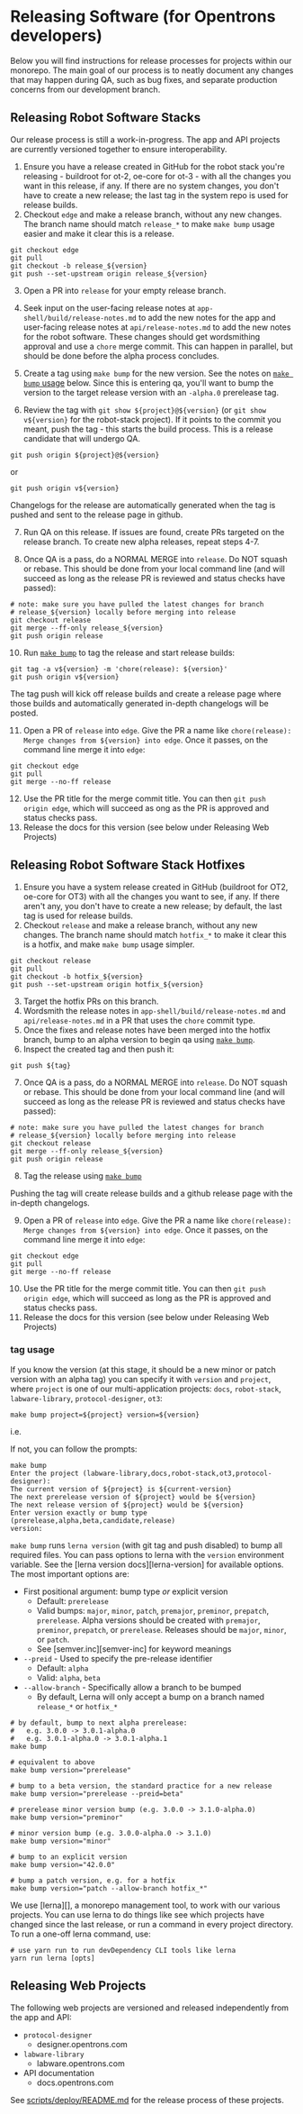 # Releasing Software (for Opentrons developers)

Below you will find instructions for release processes for projects within our monorepo. The main goal of our process is to
neatly document any changes that may happen during QA, such as bug fixes, and separate production concerns from our development branch.

## Releasing Robot Software Stacks

Our release process is still a work-in-progress. The app and API projects are currently versioned together to ensure interoperability.

1. Ensure you have a release created in GitHub for the robot stack you're releasing - buildroot for ot-2, oe-core for ot-3 - with all the changes you want in this release, if any. If there are no system changes, you don't have to create a new release; the last tag in the system repo is used for release builds.
2. Checkout `edge` and make a release branch, without any new changes. The branch name should match `release_*` to make `make bump` usage easier and make it clear this is a release.

```shell
git checkout edge
git pull
git checkout -b release_${version}
git push --set-upstream origin release_${version}
```

3. Open a PR into `release` for your empty release branch.
4. Seek input on the user-facing release notes at `app-shell/build/release-notes.md` to add the new notes for the app and user-facing release notes at `api/release-notes.md` to add the new notes for the robot software. These changes should get wordsmithing approval and use a `chore` merge commit. This can happen in parallel, but should be done before the alpha process concludes.

5. Create a tag using `make bump` for the new version. See the notes on [`make bump` usage](#make-bump-usage) below. Since this is entering qa, you'll want to bump the version to the target release version with an `-alpha.0` prerelease tag.

6. Review the tag with `git show ${project}@${version}` (or `git show v${version}` for the robot-stack project). If it points to the commit you meant, push the tag - this starts the build process. This is a release candidate that will undergo QA.

```shell
git push origin ${project}@${version}
```

or

```shell
git push origin v${version}
```

Changelogs for the release are automatically generated when the tag is pushed and sent to the release page in github.

7. Run QA on this release. If issues are found, create PRs targeted on the release branch. To create new alpha releases, repeat steps 4-7.

8. Once QA is a pass, do a NORMAL MERGE into `release`. Do NOT squash or rebase. This should be done from your local command line (and will succeed as long as the release PR is reviewed and status checks have passed):

```shell
# note: make sure you have pulled the latest changes for branch
# release_${version} locally before merging into release
git checkout release
git merge --ff-only release_${version}
git push origin release
```

10. Run [`make bump`](#make-bump-usage) to tag the release and start release builds:

```shell
git tag -a v${version} -m 'chore(release): ${version}'
git push origin v${version}
```

The tag push will kick off release builds and create a release page where those builds and automatically generated in-depth changelogs will be posted.

11. Open a PR of `release` into `edge`. Give the PR a name like `chore(release): Merge changes from ${version} into edge`. Once it passes, on the command line merge it into `edge`:

```shell
git checkout edge
git pull
git merge --no-ff release
```

12. Use the PR title for the merge commit title. You can then `git push origin edge`, which will succeed as ong as the PR is approved and status checks pass.
13. Release the docs for this version (see below under Releasing Web Projects)

## Releasing Robot Software Stack Hotfixes

1. Ensure you have a system release created in GitHub (buildroot for OT2, oe-core for OT3) with all the changes you want to see, if any. If there aren't any, you don't have to create a new release; by default, the last tag is used for release builds.
2. Checkout `release` and make a release branch, without any new changes. The branch name should match `hotfix_*` to make it clear this is a hotfix, and make `make bump` usage simpler.

```shell
git checkout release
git pull
git checkout -b hotfix_${version}
git push --set-upstream origin hotfix_${version}
```

3. Target the hotfix PRs on this branch.
4. Wordsmith the release notes in `app-shell/build/release-notes.md` and `api/release-notes.md` in a PR that uses the `chore` commit type.
5. Once the fixes and release notes have been merged into the hotfix branch, bump to an alpha version to begin qa using [`make bump`](#make-bump-usage).
6. Inspect the created tag and then push it:

```shell
git push ${tag}
```

7. Once QA is a pass, do a NORMAL MERGE into `release`. Do NOT squash or rebase. This should be done from your local command line (and will succeed as long as the release PR is reviewed and status checks have passed):

```shell
# note: make sure you have pulled the latest changes for branch
# release_${version} locally before merging into release
git checkout release
git merge --ff-only release_${version}
git push origin release
```

8. Tag the release using [`make bump`](#make-bump-usage)

Pushing the tag will create release builds and a github release page with the in-depth changelogs.

9. Open a PR of `release` into `edge`. Give the PR a name like `chore(release): Merge changes from ${version} into edge`. Once it passes, on the command line merge it into `edge`:

```shell
git checkout edge
git pull
git merge --no-ff release
```

10. Use the PR title for the merge commit title. You can then `git push origin edge`, which will succeed as long as the PR is approved and status checks pass.
11. Release the docs for this version (see below under Releasing Web Projects)

### tag usage

If you know the version (at this stage, it should be a new minor or patch version with an alpha tag) you can specify it with `version` and `project`, where `project` is one of our multi-application projects: `docs`, `robot-stack`, `labware-library`, `protocol-designer`, `ot3`:

```shell
make bump project=${project} version=${version}
```

i.e.

If not, you can follow the prompts:

```shell
make bump
Enter the project (labware-library,docs,robot-stack,ot3,protocol-designer):
The current version of ${project} is ${current-version}
The next prerelease version of ${project} would be ${version}
The next release version of ${project} would be ${version}
Enter version exactly or bump type (prerelease,alpha,beta,candidate,release)
version:
```

`make bump` runs `lerna version` (with git tag and push disabled) to bump all required files. You can pass options to lerna with the `version` environment variable. See the [lerna version docs][lerna-version] for available options. The most important options are:

- First positional argument: bump type _or_ explicit version
  - Default: `prerelease`
  - Valid bumps: `major`, `minor`, `patch`, `premajor`, `preminor`, `prepatch`, `prerelease`. Alpha versions should be created with `premajor`, `preminor`, `prepatch`, or `prerelease`. Releases should be `major`, `minor`, or `patch`.
  - See [semver.inc][semver-inc] for keyword meanings
- `--preid` - Used to specify the pre-release identifier
  - Default: `alpha`
  - Valid: `alpha`, `beta`
- `--allow-branch` - Specifically allow a branch to be bumped
  - By default, Lerna will only accept a bump on a branch named `release_*` or `hotfix_*`

```shell
# by default, bump to next alpha prerelease:
#   e.g. 3.0.0 -> 3.0.1-alpha.0
#   e.g. 3.0.1-alpha.0 -> 3.0.1-alpha.1
make bump

# equivalent to above
make bump version="prerelease"

# bump to a beta version, the standard practice for a new release
make bump version="prerelease --preid=beta"

# prerelease minor version bump (e.g. 3.0.0 -> 3.1.0-alpha.0)
make bump version="preminor"

# minor version bump (e.g. 3.0.0-alpha.0 -> 3.1.0)
make bump version="minor"

# bump to an explicit version
make bump version="42.0.0"

# bump a patch version, e.g. for a hotfix
make bump version="patch --allow-branch hotfix_*"
```

We use [lerna][], a monorepo management tool, to work with our various projects. You can use lerna to do things like see which projects have changed since the last release, or run a command in every project directory. To run a one-off lerna command, use:

```shell
# use yarn run to run devDependency CLI tools like lerna
yarn run lerna [opts]
```

## Releasing Web Projects

The following web projects are versioned and released independently from the app and API:

- `protocol-designer`
  - designer.opentrons.com
- `labware-library`
  - labware.opentrons.com
- API documentation
  - docs.opentrons.com

See [scripts/deploy/README.md](./scripts/deploy/README.md) for the release process of these projects.
